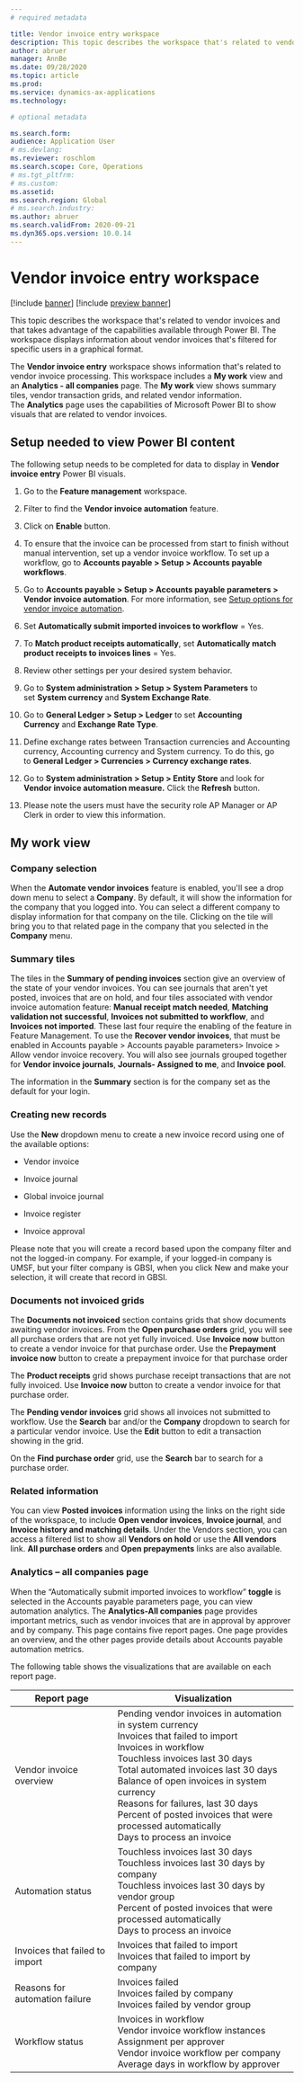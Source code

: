 ```yaml
---
# required metadata

title: Vendor invoice entry workspace
description: This topic describes the workspace that's related to vendor invoices and that takes advantage of the capabilities available through Power BI.
author: abruer
manager: AnnBe
ms.date: 09/28/2020
ms.topic: article
ms.prod: 
ms.service: dynamics-ax-applications
ms.technology: 

# optional metadata

ms.search.form:  
audience: Application User
# ms.devlang: 
ms.reviewer: roschlom
ms.search.scope: Core, Operations
# ms.tgt_pltfrm: 
# ms.custom: 
ms.assetid: 
ms.search.region: Global
# ms.search.industry: 
ms.author: abruer
ms.search.validFrom: 2020-09-21
ms.dyn365.ops.version: 10.0.14
---
```




# Vendor invoice entry workspace

[!include [banner](../includes/banner.md)]
[!include [preview banner](../includes/preview-banner.md)]

This topic describes the workspace that's related to vendor invoices and that takes advantage of the capabilities available through Power BI. The workspace displays information about vendor invoices that's filtered for specific users in a graphical format.

The **Vendor invoice entry** workspace shows information that's related to 
 vendor invoice processing. This workspace includes a **My work** view and
an **Analytics - all companies** page. The **My work** view shows summary tiles, vendor
transaction grids, and related vendor information. The **Analytics** page uses
the capabilities of Microsoft Power BI to show visuals that are related to
vendor invoices.

## Setup needed to view Power BI content

The following setup needs to be completed for data to display in **Vendor
invoice entry** Power BI visuals.

1.  Go to the **Feature management** workspace.

2.  Filter to find the **Vendor invoice automation** feature.

3.  Click on **Enable** button.

4.  To ensure that the invoice can be processed from start to finish without manual intervention, set up a vendor invoice workflow. To set up a workflow, go to **Accounts payable > Setup > Accounts payable workflows**.

5.  Go to **Accounts payable > Setup > Accounts payable parameters > Vendor
    invoice automation**. For more information, see [Setup options for vendor invoice automation](vnd-invoice-set-up-options.md).

6.  Set **Automatically submit imported invoices to workflow** = Yes.

7.  To **Match product receipts automatically**, set **Automatically match
    product receipts to invoices lines** = Yes.

8.  Review other settings per your desired system behavior.

9.  Go to **System administration > Setup > System Parameters** to
    set **System currency** and **System Exchange Rate**.

10.  Go to **General Ledger > Setup > Ledger** to set **Accounting
    Currency** and **Exchange Rate Type**.

11. Define exchange rates between Transaction currencies and Accounting
    currency, Accounting currency and System currency. To do this, go
    to **General Ledger > Currencies > Currency exchange rates**.

12. Go to **System administration > Setup > Entity Store** and look for
    **Vendor invoice automation measure.** Click the **Refresh** button.

13. Please note the users must have the security role AP Manager or AP Clerk in
    order to view this information.

## My work view

### Company selection
When the **Automate vendor invoices** feature is enabled, you'll see a drop down menu to select a **Company**. By default, it will show
the information for the company that you logged into. You can select a different company to display information for that company on the tile.  Clicking on the tile will bring you to that related page in the company that you selected in the **Company** menu.

### Summary tiles
The tiles in the **Summary of pending invoices** section give an overview of the state of your vendor invoices. You can see journals that aren't yet posted,
invoices that are on hold, and four tiles associated with vendor invoice automation feature: **Manual receipt match needed**, **Matching validation not
successful**, **Invoices not submitted to workflow**, and **Invoices not imported**. These last four require the enabling of the feature in Feature
Management. To use the **Recover vendor invoices**, that must be enabled in Accounts payable \> Accounts payable parameters\> Invoice \> Allow vendor
invoice recovery. You will also see journals grouped together for **Vendor invoice journals**, **Journals- Assigned to me**, and **Invoice pool**.

The information in the **Summary** section is for the company set as the default for your login.

### Creating new records
Use the **New** dropdown menu to create a new invoice record using one of the
available options:

-   Vendor invoice

-   Invoice journal

-   Global invoice journal

-   Invoice register

-   Invoice approval

Please note that you will create a record based upon the company filter and not
the logged-in company. For example, if your logged-in company is UMSF, but your
filter company is GBSI, when you click New and make your selection, it will
create that record in GBSI.

### Documents not invoiced grids

The **Documents not invoiced** section contains grids that show documents
awaiting vendor invoices. From the **Open purchase orders** grid, you will see
all purchase orders that are not yet fully invoiced. Use **Invoice now** button
to create a vendor invoice for that purchase order. Use the **Prepayment invoice
now** button to create a prepayment invoice for that purchase order

The **Product receipts** grid shows purchase receipt transactions that are not
fully invoiced. Use **Invoice now** button to create a vendor invoice for that
purchase order.

The **Pending vendor invoices** grid shows all invoices not submitted to
workflow. Use the **Search** bar and/or the **Company** dropdown to search for a
particular vendor invoice. Use the **Edit** button to edit a transaction showing
in the grid.

On the **Find purchase order** grid, use the **Search** bar to search for a
purchase order.

### Related information

You can view **Posted invoices** information using the links on the right side
of the workspace, to include **Open vendor invoices**, **Invoice journal**, and
**Invoice history and matching details**. Under the Vendors section, you can
access a filtered list to show all **Vendors on hold** or use the **All
vendors** link. **All purchase orders** and **Open prepayments** links are also
available.

### Analytics – all companies page

When the “Automatically submit imported invoices to workflow” **toggle** is selected in the Accounts payable parameters page, you can view automation analytics. The **Analytics-All companies** page provides important metrics, such as vendor invoices that are in approval by approver and by company. This page contains five report pages. One page provides an overview, and the other pages provide details about Accounts payable automation metrics.

The following table shows the visualizations that are available on each report
page.

|      Report page                      	|      Visualization                                    	|
|---------------------------------------	|-------------------------------------------------------	|
|     Vendor invoice overview           	|     Pending vendor invoices in   automation in system currency <br>     Invoices that failed to import  <br>    Invoices in workflow <br>     Touchless invoices last 30 days <br>     Total automated invoices last 30   days <br>     Balance of open invoices in   system currency <br>     Reasons for failures, last 30   days <br>     Percent of posted invoices that   were processed automatically <br>     Days to process an invoice    	|
|     Automation status                 	|     Touchless invoices last 30 days <br>     Touchless invoices last 30 days by company <br>     Touchless invoices last 30 days by vendor group <br>     Percent of posted invoices that were processed   automatically <br>     Days to process an invoice                                                                                                                                                                   	|
|     Invoices that failed to import    	|     Invoices that failed to import <br>     Invoices that failed to import   by company <br>                                                                                                                                                                                                                                                                                                                         	|
|     Reasons for automation failure    	|     Invoices failed <br>     Invoices failed by company <br>     Invoices failed by vendor group <br>                                                                                                                                                                                                                                                                                                                     	|
|     Workflow status                   	|     Invoices in workflow <br>     Vendor invoice workflow   instances <br>     Assignment per approver <br>     Vendor invoice workflow per   company <br>     Average days in workflow by   approver                                                                                                                                                                                                                          	|

